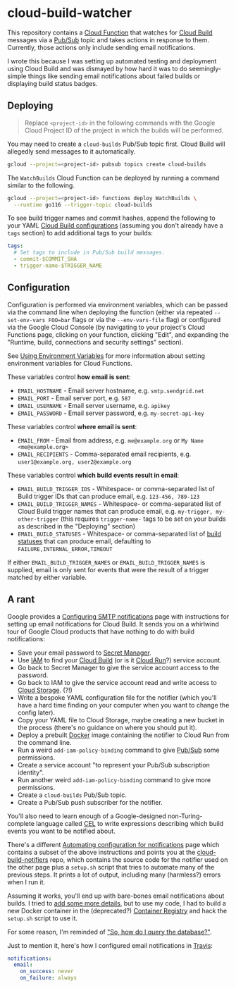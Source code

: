 # cloud-build-watcher

This repository contains a [Cloud Function] that watches for [Cloud Build]
messages via a [Pub/Sub] topic and takes actions in response to them. Currently,
those actions only include sending email notifications.

I wrote this because I was setting up automated testing and deployment using
Cloud Build and was dismayed by how hard it was to do seemingly-simple things
like sending email notifications about failed builds or displaying build status
badges.

[Cloud Function]: https://cloud.google.com/functions
[Cloud Build]: https://cloud.google.com/build
[Pub/Sub]: https://cloud.google.com/pubsub

## Deploying

> Replace `<project-id>` in the following commands with the Google Cloud Project
> ID of the project in which the builds will be performed.

You may need to create a `cloud-builds` Pub/Sub topic first. Cloud Build will
allegedly send messages to it automatically.

```sh
gcloud --project=<project-id> pubsub topics create cloud-builds
```

The `WatchBuilds` Cloud Function can be deployed by running a command similar to
the following.

```sh
gcloud --project=<project-id> functions deploy WatchBuilds \
  --runtime go116 --trigger-topic cloud-builds
```

To see build trigger names and commit hashes, append the following to your YAML
[Cloud Build configurations] \(assuming you don't already have a `tags` section)
to add additional tags to your builds:

```yaml
tags:
  # Set tags to include in Pub/Sub build messages.
  - commit-$COMMIT_SHA
  - trigger-name-$TRIGGER_NAME
```

[Cloud Build configurations]: https://cloud.google.com/build/docs/build-config-file-schema

## Configuration

Configuration is performed via environment variables, which can be passed via
the command line when deploying the function (either via repeated
`--set-env-vars FOO=bar` flags or via the `--env-vars-file` flag) or configured
via the Google Cloud Console (by navigating to your project's Cloud Functions
page, clicking on your function, clicking "Edit", and expanding the "Runtime,
build, connections and security settings" section).

See [Using Environment Variables] for more information about setting environment
variables for Cloud Functions.

[Using Environment Variables]: https://cloud.google.com/functions/docs/configuring/env-var

These variables control **how email is sent**:

*   `EMAIL_HOSTNAME` - Email server hostname, e.g. `smtp.sendgrid.net`
*   `EMAIL_PORT` - Email server port, e.g. `587`
*   `EMAIL_USERNAME` - Email server username, e.g. `apikey`
*   `EMAIL_PASSWORD` - Email server password, e.g. `my-secret-api-key`

These variables control **where email is sent**:

*   `EMAIL_FROM` - Email from address, e.g. `me@example.org` or
    `My Name <me@example.org>`
*   `EMAIL_RECIPIENTS` - Comma-separated email recipients, e.g.
    `user1@example.org, user2@example.org`

These variables control **which build events result in email**:

*   `EMAIL_BUILD_TRIGGER_IDS` - Whitespace- or comma-separated list of Build
    trigger IDs that can produce email, e.g. `123-456, 789-123`
*   `EMAIL_BUILD_TRIGGER_NAMES` - Whitespace- or comma-separated list of Cloud
    Build trigger names that can produce email, e.g.
    `my-trigger, my-other-trigger` (this requires `trigger-name-` tags to be set
    on your builds as described in the "Deploying" section)
*   `EMAIL_BUILD_STATUSES` - Whitespace- or comma-separated list of [build
    statuses] that can produce email, defaulting to
    `FAILURE,INTERNAL_ERROR,TIMEOUT`

If either `EMAIL_BUILD_TRIGGER_NAMES` or `EMAIL_BUILD_TRIGGER_NAMES` is
supplied, email is only sent for events that were the result of a trigger
matched by either variable.

[build statuses]: https://pkg.go.dev/google.golang.org/genproto/googleapis/devtools/cloudbuild/v1#Build_Status

## A rant

Google provides a [Configuring SMTP notifications] page with instructions for
setting up email notifications for Cloud Build. It sends you on a whirlwind tour
of Google Cloud products that have nothing to do with build notifications:

*   Save your email password to [Secret Manager].
*   Use [IAM] to find your [Cloud Build] \(or is it [Cloud Run]?) service
    account.
*   Go back to Secret Manager to give the service account access to the
    password.
*   Go back to IAM to give the service account read and write access to [Cloud
    Storage]. (?!)
*   Write a bespoke YAML configuration file for the notifier (which you'll have
    a hard time finding on your computer when you want to change the config
    later).
*   Copy your YAML file to Cloud Storage, maybe creating a new bucket in the
    process (there's no guidance on where you should put it).
*   Deploy a prebuilt [Docker] image containing the notifier to Cloud Run from
    the command line.
*   Run a weird `add-iam-policy-binding` command to give [Pub/Sub] some
    permissions.
*   Create a service account "to represent your Pub/Sub subscription identity".
*   Run another weird `add-iam-policy-binding` command to give more permissions.
*   Create a `cloud-builds` Pub/Sub topic.
*   Create a Pub/Sub push subscriber for the notifier.

You'll also need to learn enough of a Google-designed non-Turing-complete
language called [CEL] to write expressions describing which build events you
want to be notified about.

[Configuring SMTP notifications]: https://cloud.google.com/build/docs/configuring-notifications/configure-smtp
[Secret Manager]: https://cloud.google.com/secret-manager
[IAM]: https://cloud.google.com/iam
[Cloud Run]: https://cloud.google.com/run
[Cloud Storage]: https://cloud.google.com/storage
[Docker]: https://www.docker.com/
[CEL]: https://opensource.google/projects/cel

There's a different [Automating configuration for notifications] page which
contains a subset of the above instructions and points you at the
[cloud-build-notifiers] repo, which contains the source code for the notifier
used on the other page plus a `setup.sh` script that tries to automate many of
the previous steps. It prints a lot of output, including many (harmless?) errors
when I run it.

Assuming it works, you'll end up with bare-bones email notifications about
builds. I tried to [add some more
details](https://github.com/derat/cloud-build-notifiers/commit/1c79a506deda796d6280b0648697bd4f2b1b181b),
but to use my code, I had to build a new Docker container in the (deprecated?)
[Container Registry] and hack the `setup.sh` script to use it.

[Automating configuration for notifications]: https://cloud.google.com/build/docs/configuring-notifications/automate#smtp
[cloud-build-notifiers]: https://github.com/GoogleCloudPlatform/cloud-build-notifiers
[Container Registry]: https://cloud.google.com/container-registry

For some reason, I'm reminded of
["So, how do I query the database?"](http://howfuckedismydatabase.com/nosql/).

Just to mention it, here's how I configured email notifications in [Travis]:

```yaml
notifications:
  email:
    on_success: never
    on_failure: always
```

[Travis]: https://www.travis-ci.com/
